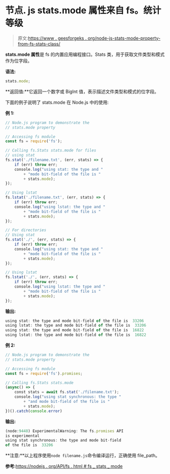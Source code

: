 # 节点. js stats.mode 属性来自 fs。统计等级

> 原文:[https://www . geesforgeks . org/node-js-stats-mode-property-from-fs-stats-class/](https://www.geeksforgeeks.org/node-js-stats-mode-property-from-fs-stats-class/)

**stats.mode 属性**是 fs 的内置应用编程接口。Stats 类，用于获取文件类型和模式作为位字段。

**语法:**

```js
stats.mode;
```

**返回值:**它返回一个数字或 BigInt 值，表示描述文件类型和模式的位字段。

下面的例子说明了 stats.mode 在 Node.js 中的使用:

**例 1:**

```js
// Node.js program to demonstrate the   
// stats.mode property

// Accessing fs module
const fs = require('fs');

// Calling fs.Stats stats.mode for files
// using stat
fs.stat('./filename.txt', (err, stats) => {
    if (err) throw err;
    console.log("using stat: the type and "
        + "mode bit-field of the file is " 
        + stats.mode);
});

// Using lstat
fs.lstat('./filename.txt', (err, stats) => {
    if (err) throw err;
    console.log("using lstat: the type and "
        + "mode bit-field of the file is " 
        + stats.mode);
});

// For directories
// Using stat
fs.stat('./', (err, stats) => {
    if (err) throw err;
    console.log("using stat: the type and "
        + "mode bit-field of the file is " 
        + stats.mode);
});

// Using lstat
fs.lstat('./', (err, stats) => {
    if (err) throw err;
    console.log("using lstat: the type and "
        + "mode bit-field of the file is " 
        + stats.mode);
});
```

**输出:**

```js
using stat: the type and mode bit-field of the file is  33206
using lstat: the type and mode bit-field of the file is  33206
using stat: the type and mode bit-field of the file is  16822
using lstat: the type and mode bit-field of the file is  16822

```

**例 2:**

```js
// Node.js program to demonstrate the   
// stats.mode property

// Accessing fs module
const fs = require('fs').promises;

// Calling fs.Stats stats.mode
(async() => {
    const stats = await fs.stat('./filename.txt');
    console.log("using stat synchronous: the type "
        + "and mode bit-field of the file is "
        + stats.mode);
})().catch(console.error)
```

**输出:**

```js
(node:9448) ExperimentalWarning: The fs.promises API
is experimental 
using stat synchronous: the type and mode bit-field 
of the file is  33206

```

**注意:**以上程序使用`node filename.js`命令编译运行，正确使用 file_path。

**参考:**[https://nodejs . org/API/fs . html # fs _ stats _ mode](https://nodejs.org/api/fs.html#fs_stats_mode)
